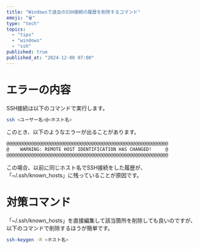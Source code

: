 ```yaml
---
title: "Windowsで過去のSSH接続の履歴を削除するコマンド"
emoji: "🗑️"
type: "tech"
topics:
  - "tips"
  - "windows"
  - "ssh"
published: true
published_at: "2024-12-08 07:00"
---
```


# エラーの内容

SSH接続は以下のコマンドで実行します。

```bash
ssh <ユーザー名>@<ホスト名>
```

このとき、以下のようなエラーが出ることがあります。

```bash
@@@@@@@@@@@@@@@@@@@@@@@@@@@@@@@@@@@@@@@@@@@@@@@@@@@@@@@@@@@
@    WARNING: REMOTE HOST IDENTIFICATION HAS CHANGED!     @
@@@@@@@@@@@@@@@@@@@@@@@@@@@@@@@@@@@@@@@@@@@@@@@@@@@@@@@@@@@
```

この場合、以前に同じホスト名でSSH接続をした履歴が、「~/.ssh/known_hosts」に残っていることが原因です。

# 対策コマンド

「~/.ssh/known_hosts」を直接編集して該当箇所を削除しても良いのですが、以下のコマンドで削除するほうが簡単です。

```bash
ssh-keygen -R <ホスト名>
```
